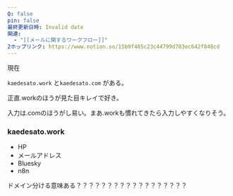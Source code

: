```yaml
---
Q: false
pin: false
最終更新日時: Invalid date
関連:
  - "[[メールに関するワークフロー]]"
2ホップリンク: https://www.notion.so/15b9f485c23c44799d783ec642f848cd
---
```

  

現在

`kaedesato.work` と`kaedesato.com` がある。

  

正直.workのほうが見た目キレイで好き。

入力は.comのほうがし易い。まあ.workも慣れてきたら入力しやすくなりそう。

  

### kaedesato.work

- HP
- メールアドレス
- Bluesky
- n8n

  

  

ドメイン分ける意味ある？？？？？？？？？？？？？？？？？？